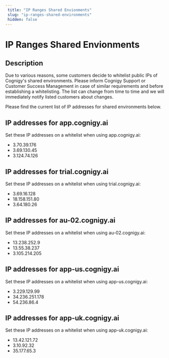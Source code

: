 ```yaml
---
 title: "IP Ranges Shared Envionments" 
 slug: "ip-ranges-shared-environments" 
 hidden: false 
---
```

# IP Ranges Shared Envionments

## Description

<div class="divider"></div>

Due to various reasons, some customers decide to whitelist public IPs of Cognigy's shared environments. Please inform Cognigy Support or Customer Success Management in case of similar requirements and before establishing a whitelisting. The list can change from time to time and we will immediately notify listed customers about changes.

Please find the current list of IP addresses for shared environments below. 

## IP addresses for app.cognigy.ai

<div class="divider"></div>

Set these IP addresses on a whitelist when using app.cognigy.ai:

- 3.70.39.176
- 3.69.130.45
- 3.124.74.126


## IP addresses for trial.cognigy.ai

<div class="divider"></div>

Set these IP addresses on a whitelist when using trial.cognigy.ai:

- 3.69.16.128
- 18.158.151.80
- 3.64.180.26

## IP addresses for au-02.cognigy.ai

<div class="divider"></div>

Set these IP addresses on a whitelist when using au-02.cognigy.ai:

- 13.238.252.9
- 13.55.38.237
- 3.105.214.205

## IP addresses for app-us.cognigy.ai

<div class="divider"></div>

Set these IP addresses on a whitelist when using app-us.cognigy.ai:

- 3.229.129.99
- 34.236.251.178
- 54.236.86.4

## IP addresses for app-uk.cognigy.ai

<div class="divider"></div>

Set these IP addresses on a whitelist when using app-uk.cognigy.ai:

- 13.42.121.72
- 3.10.92.32
- 35.177.65.3